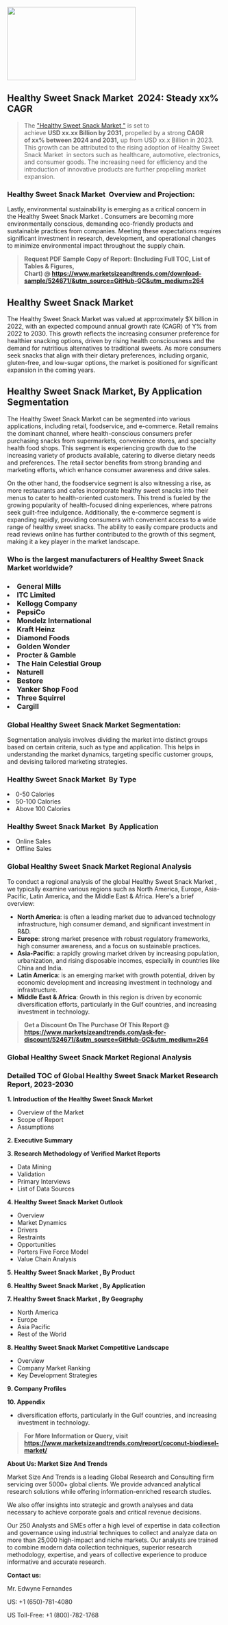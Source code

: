 <p><img class="alignnone size-medium wp-image-20088" src="https://ffe5etoiles.com/wp-content/uploads/2024/12/MST1-300x171.png" alt="" width="300" height="171" /></p><h2 id="ember46" class="ember-view reader-text-block__heading-2">Healthy Sweet Snack Market &nbsp;2024: Steady&nbsp;xx% CAGR</h2><blockquote id="ember47" class="ember-view reader-text-block__blockquote">The&nbsp;<a class="app-aware-link " href="https://www.marketsizeandtrends.com/download-sample/524671/&utm_source=GitHub-GC&utm_medium=264" target="_blank" data-test-app-aware-link="">"Healthy Sweet Snack Market "</a>&nbsp;is set to achieve&nbsp;<strong>USD&nbsp;xx.xx&nbsp;Billion by 2031,</strong>&nbsp;propelled by a strong&nbsp;<strong>CAGR of&nbsp;xx% between 2024 and 2031,</strong>&nbsp;up from USD xx.x Billion in 2023. This growth can be attributed to the rising adoption of&nbsp;Healthy Sweet Snack Market &nbsp;in sectors such as healthcare, automotive, electronics, and consumer goods. The increasing need for efficiency and the introduction of innovative products are further propelling market expansion.</blockquote><h3 id="ember48" class="ember-view reader-text-block__heading-3">Healthy Sweet Snack Market &nbsp;Overview and Projection:</h3><p id="ember49" class="ember-view reader-text-block__paragraph">Lastly, environmental sustainability is emerging as a critical concern in the&nbsp;Healthy Sweet Snack Market . Consumers are becoming more environmentally conscious, demanding eco-friendly products and sustainable practices from companies. Meeting these expectations requires significant investment in research, development, and operational changes to minimize environmental impact throughout the supply chain.</p><blockquote id="ember50" class="ember-view reader-text-block__blockquote"><strong>Request PDF Sample Copy of Report: (Including Full TOC, List of Tables &amp; Figures, Chart)&nbsp;@&nbsp;<strong><a href="https://www.marketsizeandtrends.com/download-sample/524671/&utm_source=GitHub-GC&utm_medium=264" target="_blank">https://www.marketsizeandtrends.com/download-sample/524671/&utm_source=GitHub-GC&utm_medium=264</a></strong></strong></blockquote><h3 class=""> <h2>Healthy Sweet Snack Market</h2><p>The Healthy Sweet Snack Market was valued at approximately $X billion in 2022, with an expected compound annual growth rate (CAGR) of Y% from 2022 to 2030. This growth reflects the increasing consumer preference for healthier snacking options, driven by rising health consciousness and the demand for nutritious alternatives to traditional sweets. As more consumers seek snacks that align with their dietary preferences, including organic, gluten-free, and low-sugar options, the market is positioned for significant expansion in the coming years.</p><h2>Healthy Sweet Snack Market, By Application Segmentation</h2><p>The Healthy Sweet Snack Market can be segmented into various applications, including retail, foodservice, and e-commerce. Retail remains the dominant channel, where health-conscious consumers prefer purchasing snacks from supermarkets, convenience stores, and specialty health food shops. This segment is experiencing growth due to the increasing variety of products available, catering to diverse dietary needs and preferences. The retail sector benefits from strong branding and marketing efforts, which enhance consumer awareness and drive sales.</p><p>On the other hand, the foodservice segment is also witnessing a rise, as more restaurants and cafes incorporate healthy sweet snacks into their menus to cater to health-oriented customers. This trend is fueled by the growing popularity of health-focused dining experiences, where patrons seek guilt-free indulgence. Additionally, the e-commerce segment is expanding rapidly, providing consumers with convenient access to a wide range of healthy sweet snacks. The ability to easily compare products and read reviews online has further contributed to the growth of this segment, making it a key player in the market landscape.</p></h3><h3 id="" class="">Who is the largest manufacturers of&nbsp;Healthy Sweet Snack Market worldwide?</h3><h3 class=""></Li><Li>General Mills</Li><Li> ITC Limited</Li><Li> Kellogg Company</Li><Li> PepsiCo</Li><Li> Mondelz International</Li><Li> Kraft Heinz</Li><Li> Diamond Foods</Li><Li> Golden Wonder</Li><Li> Procter & Gamble</Li><Li> The Hain Celestial Group</Li><Li> Naturell</Li><Li> Bestore</Li><Li> Yanker Shop Food</Li><Li> Three Squirrel</Li><Li> Cargill</h3><h3 id="ember53" class="ember-view reader-text-block__heading-3">Global&nbsp;Healthy Sweet Snack Market Segmentation:</h3><p id="ember54" class="ember-view reader-text-block__paragraph">Segmentation analysis involves dividing the market into distinct groups based on certain criteria, such as type and application. This helps in understanding the market dynamics, targeting specific customer groups, and devising tailored marketing strategies.</p><h3 id="" class="">Healthy Sweet Snack Market &nbsp;By Type</h3><p></Li><Li>0-50 Calories</Li><Li> 50-100 Calories</Li><Li> Above 100 Calories</p><h3 id="" class="">Healthy Sweet Snack Market &nbsp;By Application</h3><p class=""></Li><Li>Online Sales</Li><Li> Offline Sales</p><h3 id="ember62" class="ember-view reader-text-block__heading-3">Global Healthy Sweet Snack Market Regional Analysis</h3><p id="ember63" class="ember-view reader-text-block__paragraph">To conduct a regional analysis of the global Healthy Sweet Snack Market , we typically examine various regions such as North America, Europe, Asia-Pacific, Latin America, and the Middle East &amp; Africa. Here's a brief overview:</p><ul><li><strong>North America</strong>: is often a leading market due to advanced technology infrastructure, high consumer demand, and significant investment in R&amp;D.</li><li><strong>Europe</strong>: strong market presence with robust regulatory frameworks, high consumer awareness, and a focus on sustainable practices.</li><li><strong>Asia-Pacific</strong>: a rapidly growing market driven by increasing population, urbanization, and rising disposable incomes, especially in countries like China and India.</li><li><strong>Latin America</strong>: is an emerging market with growth potential, driven by economic development and increasing investment in technology and infrastructure.</li><li><strong>Middle East &amp; Africa</strong>: Growth in this region is driven by economic diversification efforts, particularly in the Gulf countries, and increasing investment in technology.</li></ul><blockquote id="ember61" class="ember-view reader-text-block__blockquote"><strong>Get a Discount On The Purchase Of This Report @ <strong><a href="https://html-cleaner.com/" target="">https://www.marketsizeandtrends.com/ask-for-discount/524671/&utm_source=GitHub-GC&utm_medium=264</a></strong></strong></blockquote><h3 id="ember62" class="ember-view reader-text-block__heading-3">Global Healthy Sweet Snack Market Regional Analysis</h3><h3 id="" class="">Detailed TOC of Global Healthy Sweet Snack Market Research Report, 2023-2030</h3><p id="" class=""><strong>1. Introduction of the Healthy Sweet Snack Market </strong></p><ul><li>Overview of the Market</li><li>Scope of Report</li><li>Assumptions</li></ul><p id="" class=""><strong>2. Executive Summary</strong></p><p id="" class=""><strong>3. Research Methodology of Verified Market Reports</strong></p><ul><li>Data Mining</li><li>Validation</li><li>Primary Interviews</li><li>List of Data Sources</li></ul><p id="" class=""><strong>4. Healthy Sweet Snack Market Outlook</strong></p><ul><li>Overview</li><li>Market Dynamics</li><li>Drivers</li><li>Restraints</li><li>Opportunities</li><li>Porters Five Force Model</li><li>Value Chain Analysis</li></ul><p id="" class=""><strong>5. Healthy Sweet Snack Market , By Product</strong></p><p id="" class=""><strong>6. Healthy Sweet Snack Market , By Application</strong></p><p id="" class=""><strong>7. Healthy Sweet Snack Market , By Geography</strong></p><ul><li>North America</li><li>Europe</li><li>Asia Pacific</li><li>Rest of the World</li></ul><p id="" class=""><strong>8. Healthy Sweet Snack Market Competitive Landscape</strong></p><ul><li>Overview</li><li>Company Market Ranking</li><li>Key Development Strategies</li></ul><p id="" class=""><strong>9. Company Profiles</strong></p><p id="" class=""><strong>10. Appendix</strong></p><ul><li>diversification efforts, particularly in the Gulf countries, and increasing investment in technology.</li></ul><blockquote id="ember65" class="ember-view reader-text-block__blockquote"><strong>For More Information or Query, visit <strong><strong><a href="https://html-cleaner.com/" target="">https://www.marketsizeandtrends.com/report/coconut-biodiesel-market/</a></strong></strong></strong></blockquote><p id="" class=""><strong>About Us: Market Size And Trends</strong></p><p id="" class="">Market Size And Trends is a leading Global Research and Consulting firm servicing over 5000+ global clients. We provide advanced analytical research solutions while offering information-enriched research studies.</p><p id="" class="">We also offer insights into strategic and growth analyses and data necessary to achieve corporate goals and critical revenue decisions.</p><p id="" class="">Our 250 Analysts and SMEs offer a high level of expertise in data collection and governance using industrial techniques to collect and analyze data on more than 25,000 high-impact and niche markets. Our analysts are trained to combine modern data collection techniques, superior research methodology, expertise, and years of collective experience to produce informative and accurate research.</p><p id="" class=""><strong>Contact us:</strong></p><p id="" class="">Mr. Edwyne Fernandes</p><p id="" class="">US: +1 (650)-781-4080</p><p id="" class="">US Toll-Free: +1 (800)-782-1768</p>
